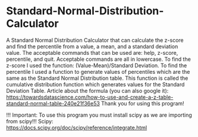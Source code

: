 # Standard-Normal-Distribution-Calculator
A Standard Normal Distribution Calculator that can calculate the z-score and find the percentile from a value, a mean, and a standard deviation value.
The acceptable commands that can be used are: help, z-score, percentile, and quit. Acceptable commands are all in lowercase.
To find the z-score I used the function: (Value-Mean)/Standard Deviation.
To find the percentile I used a function to generate values of percentiles which are the same as the Standard Normal Distribution table.
This function is called the cumulative distribution function which generates values for the Standard Deviation Table.
Article about the formula (you can also google it): https://towardsdatascience.com/how-to-use-and-create-a-z-table-standard-normal-table-240e21f36e53
Thank you for using this program!

!!! Important: To use this program you must install scipy as we are importing from scipy!!!
Scipy: https://docs.scipy.org/doc/scipy/reference/integrate.html
